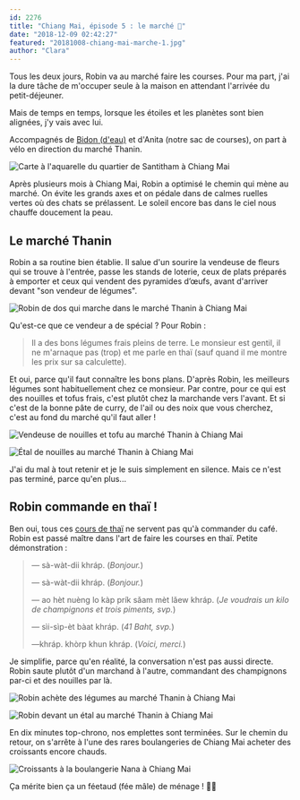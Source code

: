 ```yaml
---
id: 2276
title: "Chiang Mai, épisode 5 : le marché 🥕"
date: "2018-12-09 02:42:27"
featured: "20181008-chiang-mai-marche-1.jpg"
author: "Clara"
---
```


Tous les deux jours, Robin va au marché faire les courses. Pour ma part, j'ai la
dure tâche de m'occuper seule à la maison en attendant l'arrivée du
petit-déjeuner.

Mais de temps en temps, lorsque les étoiles et les planètes sont bien alignées,
j'y vais avec lui.

Accompagnés de
[Bidon (d'eau)](https://eaudepoisson.com/2018/11/30/chiang-mai-episode-3-notre-bidon-deau/)
et d'Anita (notre sac de courses), on part à vélo en direction du marché Thanin.

![Carte à l'aquarelle du quartier de Santitham à Chiang Mai](20181209-chiang-mai-carte-santitham.jpg "Carte de Robin à l'aquarelle qui montre, en rouge, la route qu'on prend pour aller au marché")

Après plusieurs mois à Chiang Mai, Robin a optimisé le chemin qui mène au
marché. On évite les grands axes et on pédale dans de calmes ruelles vertes où
des chats se prélassent. Le soleil encore bas dans le ciel nous chauffe
doucement la peau.

## Le marché Thanin

Robin a sa routine bien établie. Il salue d'un sourire la vendeuse de fleurs qui
se trouve à l'entrée, passe les stands de loterie, ceux de plats préparés à
emporter et ceux qui vendent des pyramides d’œufs, avant d'arriver devant "son
vendeur de légumes".

![Robin de dos qui marche dans le marché Thanin à Chiang Mai](20181008-chiang-mai-marche-6.jpg)

Qu'est-ce que ce vendeur a de spécial ? Pour Robin :

> Il a des bons légumes frais pleins de terre. Le monsieur est gentil, il ne
> m'arnaque pas (trop) et me parle en thaï (sauf quand il me montre les prix sur
> sa calculette).

Et oui, parce qu'il faut connaître les bons plans. D'après Robin, les meilleurs
légumes sont habituellement chez ce monsieur. Par contre, pour ce qui est des
nouilles et tofus frais, c'est plutôt chez la marchande vers l'avant. Et si
c'est de la bonne pâte de curry, de l'ail ou des noix que vous cherchez, c'est
au fond du marché qu'il faut aller !

![Vendeuse de nouilles et tofu au marché Thanin à Chiang Mai](20181008-chiang-mai-marche-4.jpg)

![Étal de nouilles au marché Thanin à Chiang Mai](20181008-chiang-mai-marche-3.jpg)

J'ai du mal à tout retenir et je le suis simplement en silence. Mais ce n'est
pas terminé, parce qu'en plus...

## Robin commande en thaï !

Ben oui, tous ces
[cours de thaï](https://eaudepoisson.com/2018/12/07/chiang-mai-episode-4-apprendre-le-thai/)
ne servent pas qu'à commander du café. Robin est passé maître dans l'art de
faire les courses en thaï. Petite démonstration :

> — sà-wàt-dii khráp. (_Bonjour._)
>
> — sà-wàt-dii khráp. (_Bonjour._)
>
> — ao hèt nuèng lo kàp prík sǎam mèt lǎew khráp. (_Je voudrais un kilo de
> champignons et trois piments, svp._)
>
> — sìi-sìp-èt bàat khráp. (_41 Baht, svp._)
>
> —khráp. khòrp khun khráp. (_Voici, merci._)

Je simplifie, parce qu'en réalité, la conversation n'est pas aussi directe.
Robin saute plutôt d'un marchand à l'autre, commandant des champignons par-ci et
des nouilles par là.

![Robin achète des légumes au marché Thanin à Chiang Mai](20181008-chiang-mai-marche-2.jpg)

![Robin devant un étal au marché Thanin à Chiang Mai](20181008-chiang-mai-marche-5.jpg)

En dix minutes top-chrono, nos emplettes sont terminées. Sur le chemin du
retour, on s'arrête à l'une des rares boulangeries de Chiang Mai acheter des
croissants encore chauds.

![Croissants à la boulangerie Nana à Chiang Mai](20181008-chiang-mai-boulangerie.jpg)

Ça mérite bien ça un féetaud (fée mâle) de ménage ! 🧚‍♂️
